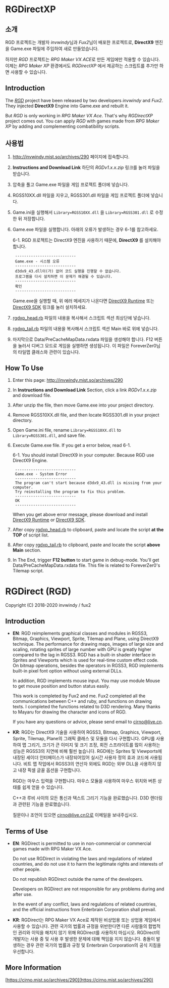 # RGDirectXP

## 소개

RGD 프로젝트는 개발자 *invwindy*님과 *Fux2*님이 배포한 프로젝트로, **DirectX9** 엔진을 Game.exe 파일에 주입하여 새로 만들었습니다.

하지만 *RGD* 프로젝트는 *RPG Maker VX ACE*로 만든 게임에만 적용할 수 있습니다. 이제는 *RPG Maker XP* 환경에서도 *RGDirectXP* 에서 제공하는 스크립트를 추가만 하면 사용할 수 있습니다.

## Introduction

The *[RGD](http://invwindy.mist.so/archives/290)* project have been released by two developers *invwindy* and *Fux2*. They injected **DirectX9** Engine into Game.exe and rebuilt it. 

But *RGD* is only working in *RPG Maker VX Ace*. That's why *RGDirectXP* project comes out. You can apply *RGD* with games made from *RPG Maker XP* by adding and complementing combatibility scripts.

## 사용법

1. http://invwindy.mist.so/archives/290 페이지에 접속합니다.
2. **Instructions and Download Link** 하단의 *RGDv1.x.x.zip* 링크를 눌러 파일을 받습니다.
3. 압축을 풀고 Game.exe 파일을 게임 프로젝트 폴더에 넣습니다.
4. RGSS10XX.dll 파일을 지우고, RGSS301.dll 파일을 게임 프로젝트 폴더에 넣습니다.
5. Game.ini을 실행해서 `Library=RGSS10XX.dll` 을 `Library=RGSS301.dll` 로 수정한 뒤 저장합니다.
6. Game.exe 파일을 실행합니다. 아래의 오류가 발생하는 경우 6-1를 참고하세요.

    6-1. RGD 프로젝트는 DirectX9 엔진을 사용하기 때문에, **DirectX9** 를 설치해야 합니다.

        ---------------------------
        Game.exe - 시스템 오류
        ---------------------------
        d3dx9_43.dll이(가) 없어 코드 실행을 진행할 수 없습니다.
        프로그램을 다시 설치하면 이 문제가 해결될 수 있습니다. 
        ---------------------------
        확인   
        ---------------------------

    Game.exe을 실행할 때, 위 에러 메세지가 나온다면 [DirectX9 Runtime](https://www.microsoft.com/en-us/download/confirmation.aspx?id=8109) 또는 [DirectX9 SDK](https://www.microsoft.com/en-us/download/details.aspx?id=6812) 링크를 눌러 설치하세요.
7. [rgdxp_head.rb](https://github.com/jubin-park/RGDirectXP/blob/master/src/rgdxp_head.rb) 파일의 내용을 복사해서 스크립트 섹션 최상단에 넣습니다.
8. [rgdxp_tail.rb](https://github.com/jubin-park/RGDirectXP/blob/master/src/rgdxp_tail.rb) 파일의 내용을 복사해서 스크립트 섹션 Main 바로 위에 넣습니다.
9. 마지막으로 Data/PreCacheMapData.rxdata 파일을 생성해야 합니다. F12 버튼을 눌러서 디버그 모드로 게임을 실행하면 생성됩니다. 이 파일은 ForeverZer0님의 타일맵 클래스와 관련이 있습니다.

## How To Use

1. Enter this page: http://invwindy.mist.so/archives/290
2. In **Instructions and Download Link** Section, click a link *RGDv1.x.x.zip* and download file.
3. After unzip the file, then move Game.exe into your project directory.
4. Remove RGSS10XX.dll file, and then locate RGSS301.dll in your project directory.
5. Open Game.ini file, rename `Library=RGSS10XX.dll` to `Library=RGSS301.dll`, and save file.
6. Execute Game.exe file. If you get a error below, read 6-1.

    6-1. You should install DirectX9 in your computer. Because RGD use DirectX9 Engine.

        ---------------------------
        Game.exe - System Error
        ---------------------------
        The program can't start because d3dx9_43.dll is missing from your computer.
        Try reinstalling the program to fix this problem.
        ---------------------------
        OK
        ---------------------------
    When you get above error message, please download and install  [DirectX9 Runtime](https://www.microsoft.com/en-us/download/confirmation.aspx?id=8109) or [DirectX9 SDK](https://www.microsoft.com/en-us/download/details.aspx?id=6812).
    
7. After copy [rgdxp_head.rb](https://github.com/jubin-park/RGDirectXP/blob/master/src/rgdxp_head.rb) to clipboard, paste and locate the script **at the TOP** of script list.
8. After copy [rgdxp_tail.rb](https://github.com/jubin-park/RGDirectXP/blob/master/src/rgdxp_tail.rb) to clipboard, paste and locate the script **above Main** section.
9. In The End, trigger **F12 button** to start game in debug-mode. You'll get Data/PreCacheMapData.rxdata file. This file is related to ForeverZer0's Tilemap script.

# RGDirect (RGD)
Copyright (C) 2018-2020 invwindy / fux2

## Introduction

* **EN**: RGD reimplements graphical classes and modules 
  in RGSS3, Bitmap, Graphics, Viewport, Sprite, Tilemap and Plane, using DirectX9 technique. 
  The performance for drawing maps, images of large size and scaling, rotating sprites of large number 
  with GPU is greatly higher compared to the lag in RGSS3. 
  RGD has a built-in shader interface in Sprites and Viewports which is used for real-time custom effect code. 
  On bitmap operations, besides the operators in RGSS3, RGD implements built-in pixel font option without using external DLLs. 

  In addition, RGD implements mouse input. 
  You may use module Mouse to get mouse position and button status easily.

  This work is completed by Fux2 and me. Fux2 completed all the communications between C++ and ruby, and functions on drawing texts. I completed the functions related to D3D rendering. Many thanks to Mayaru for drawing the character and icons of RGD.

  If you have any questions or advice, please send email to cirno@live.cn.

* **KR**: RGD는 DirectX9 기술을 사용하여 RGSS3, Bitmap, Graphics, Viewport, Sprite, Tilemap, Plane의 그래픽 클래스 및 모듈을 다시 구현합니다. 
  GPU를 사용하여 맵 그리기, 크기가 큰 이미지 및 크기 조정, 회전 스프라이트를 많이 사용하는 성능은 RGSS3의 지연에 비해 훨씬 높습니다. 
  RGD에는 Sprites 및 Viewports에 내장된 셰이더 인터페이스가 내장되어있어 실시간 사용자 정의 효과 코드에 사용됩니다. 
  비트 맵 작업에서 RGSS3의 연산자 외에도 RGD는 외부 DLL을 사용하지 않고 내장 픽셀 글꼴 옵션을 구현합니다. 

  RGD는 마우스 입력을 구현합니다. 마우스 모듈을 사용하여 마우스 위치와 버튼 상태를 쉽게 얻을 수 있습니다.

  C++과 루비 사이의 모든 통신과 텍스트 그리기 기능을 완료했습니다. 
  D3D 렌더링과 관련된 기능을 완료했습니다. 

  질문이나 조언이 있으면 cirno@live.cn으로 이메일을 보내주십시오.

## Terms of Use

* **EN**: RGDirect is permitted to use in non-commercial or commercial games made with RPG Maker VX Ace.

  Do not use RGDirect in violating the laws and regulations of related countries, and do not use it to harm the legitimate rights and interests of other people.

  Do not republish RGDirect outside the name of the developers.

  Developers on RGDirect are not responsible for any problems during and after use.

  In the event of any conflict, laws and regulations of related countries, and the official instructions from Enterbrain Corporation shall prevail.

* **KR**: RGDirect는 RPG Maker VX Ace로 제작된 비상업용 또는 상업용 게임에서 사용할 수 있습니다.
  관련 국가의 법률과 규정을 위반한다면 다른 사람들의 합법적인 권리와 이익을 해치지 않기 위해 RGDirect를 사용하지 마십시오.
  RGDirect의 개발자는 사용 중 및 사용 후 발생한 문제에 대해 책임을 지지 않습니다.
  충돌이 발생하는 경우 관련 국가의 법률과 규정 및 Enterbrain Corporation의 공식 지침을 우선합니다.

## More Information

[https://cirno.mist.so/archives/290](https://cirno.mist.so/archives/290)